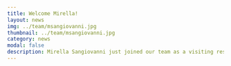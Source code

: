 ```yaml
---
title: Welcome Mirella!
layout: news
img: ../team/msangiovanni.jpg
thumbnail: ../team/msangiovanni.jpg
category: news
modal: false
description: Mirella Sangiovanni just joined our team as a visiting researcher! More about her in the Team section below.
---
```

